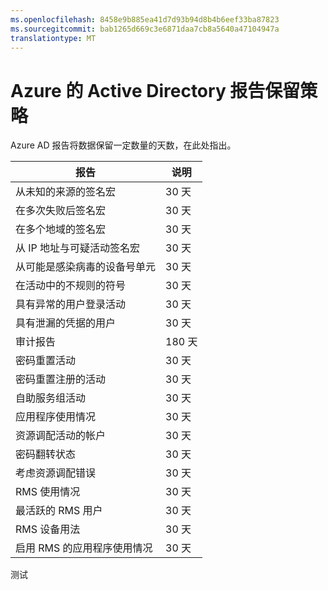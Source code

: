 ```yaml
---
ms.openlocfilehash: 8458e9b885ea41d7d93b94d8b4b6eef33ba87823
ms.sourcegitcommit: bab1265d669c3e6871daa7cb8a5640a47104947a
translationtype: MT
---
```

<properties
    pageTitle="Azure 的 Active Directory 报告保留策略"
    description="有关将 Azure Active Directory 中的报告数据的保留策略"
    services="active-directory"
    documentationCenter=""
    authors="kenhoff"
    manager="mbaldwin"
    editor=""/>

<tags
    ms.service="active-directory"
    ms.devlang="na"
    ms.topic="article"
    ms.tgt_pltfrm="na"
    ms.workload="identity"
    ms.date="06/18/2015"
    ms.author="kenhoff"/>

# Azure 的 Active Directory 报告保留策略

Azure AD 报告将数据保留一定数量的天数，在此处指出。

|   报告                                              |   说明 |
|   ------                                              |   -----       |
|   从未知的来源的签名宏                       |   30 天     |
|   在多次失败后签名宏                    |   30 天     |
|   在多个地域的签名宏                  |   30 天     |
|   从 IP 地址与可疑活动签名宏 |   30 天     |
|   从可能是感染病毒的设备号单元             |   30 天     |
|   在活动中的不规则的符号                          |   30 天     |
|   具有异常的用户登录活动               |   30 天     |
|   具有泄漏的凭据的用户                       |   30 天     |
|   审计报告                                        |   180 天    |
|   密码重置活动                             |   30 天     |
|   密码重置注册的活动                |   30 天     |
|   自助服务组活动                        |   30 天     |
|   应用程序使用情况                                   |   30 天     |
|   资源调配活动的帐户                       |   30 天     |
|   密码翻转状态                            |   30 天     |
|   考虑资源调配错误                         |   30 天     |
|   RMS 使用情况                                           |   30 天     |
|   最活跃的 RMS 用户                               |   30 天     |
|   RMS 设备用法                                    |   30 天     |
|   启用 RMS 的应用程序使用情况                       |   30 天     |
 
测试
